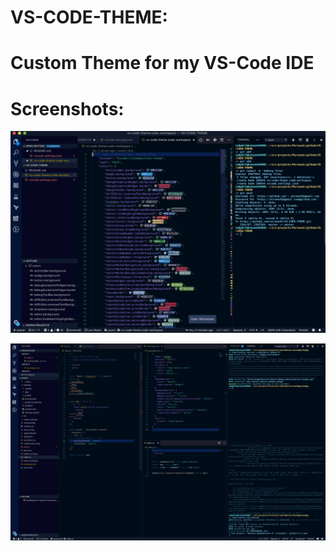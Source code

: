 # VS-CODE-THEME:

# Custom Theme for my VS-Code IDE

# Screenshots:

![picture](./screenshots/ss1.png)

![picture](./screenshots/ss2.png)